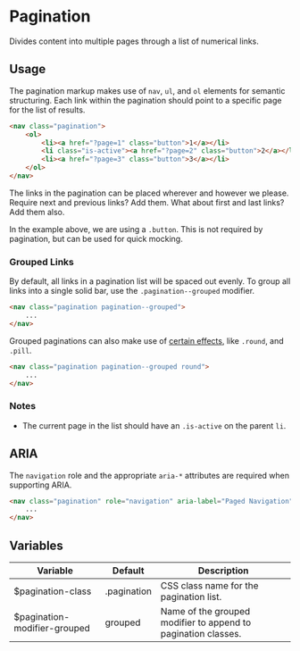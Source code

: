 # Pagination #

Divides content into multiple pages through a list of numerical links.

## Usage ##

The pagination markup makes use of `nav`, `ul`, and `ol` elements for semantic structuring.
Each link within the pagination should point to a specific page for the list of results.

```html
<nav class="pagination">
    <ol>
        <li><a href="?page=1" class="button">1</a></li>
        <li class="is-active"><a href="?page=2" class="button">2</a></li>
        <li><a href="?page=3" class="button">3</a></li>
    </ol>
</nav>
```

The links in the pagination can be placed wherever and however we please.
Require next and previous links? Add them. What about first and last links? Add them also.

<div class="notice is-info">
    In the example above, we are using a <code>.button</code>.
    This is not required by pagination, but can be used for quick mocking.
</div>

### Grouped Links ###

By default, all links in a pagination list will be spaced out evenly.
To group all links into a single solid bar, use the `.pagination--grouped` modifier.

```html
<nav class="pagination pagination--grouped">
    ...
</nav>
```

Grouped paginations can also make use of [certain effects](effects.md), like `.round`, and `.pill`.

```html
<nav class="pagination pagination--grouped round">
    ...
</nav>
```

### Notes ###

* The current page in the list should have an `.is-active` on the parent `li`.

## ARIA ##

The `navigation` role and the appropriate `aria-*` attributes are required when supporting ARIA.

```html
<nav class="pagination" role="navigation" aria-label="Paged Navigation">
    ...
</nav>
```

## Variables ##

<table class="table is-striped data-table">
    <thead>
        <tr>
            <th>Variable</th>
            <th>Default</th>
            <th>Description</th>
        </tr>
    </thead>
    <tbody>
        <tr>
            <td>$pagination-class</td>
            <td>.pagination</td>
            <td>CSS class name for the pagination list.</td>
        </tr>
        <tr>
            <td>$pagination-modifier-grouped</td>
            <td>grouped</td>
            <td>Name of the grouped modifier to append to pagination classes.</td>
        </tr>
    </tbody>
</table>